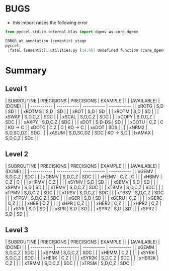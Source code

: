 # BUGS

* this import raises the following error
```python
from pyccel.stdlib.internal.blas import dgemv as core_dgemv

ERROR at annotation (semantic) stage
pyccel:
 |fatal [semantic]: utilities.py [14,4]| Undefined function (core_dgemv)
```


# Summary

## Level 1

| SUBROUTINE  | PRECISIONS  | PRECISIONS  | EXAMPLE     |
|             | (AVAILABLE) |    (DONE)   |             |
| ----------- | ----------- | ----------- | ----------- |
| xROTG       | S,D         | SD          |             |
| xROTMG      | S,D         | SD          |             |
| xROT        | S,D         | SD          |             |
| xROTM       | S,D         | SD          |             |
| xSWAP       | S,D,C,Z     | SDC         |             |
| xSCAL       | S,D,C,Z     | SDC         |             |
| xCOPY       | S,D,C,Z     | SDC         |             |
| xAXPY       | S,D,C,Z     | SDC         |             |
| xDOT        | S,D-DS      | SD          |             |
| xDOTU       | C,Z         | C           | KO -> C     |
| xDOTC       | C,Z         | C           | KO -> C     |
| xxDOT       | SDS         |             |             |
| xNRM2       | S,D,SC,DZ   | SDC         |             |
| xASUM       | S,D,SC,DZ   | SDC         | KO -> S,C   |
| IxAMAX      | S,D,C,Z     | SDc         |             |


## Level 2 

| SUBROUTINE  | PRECISIONS   | PRECISIONS  | EXAMPLE     |
|             | (AVAILABLE)  |   (DONE)    |             |
| ----------- | -----------  | ----------- | ----------- |
| xGEMV       | S,D,C,Z      | SDC         |             |
| xGBMV       | S,D,C,Z      | SDC         |             |
| xHEMV       | C,Z          | C           |             |
| xHBMV       | C,Z          | C           |             |
| xHPMV       | C,Z          |             |             |
| xSYMV       | S,D          | SD          |             |
| xSBMV       | S,D          | SD          |             |
| xSPMV       | S,D          | SD          |             |
| xTRMV       | S,D,C,Z      | SDC         |             |
| xTBMV       | S,D,C,Z      | SDC         |             |
| xTPMV       | S,D,C,Z      | SDC         |             |
| xTRSV       | S,D,C,Z      | SDC         |             |
| xTBSV       | S,D,C,Z      | SDC         |             |
| xTPSV       | S,D,C,Z      | SDC         |             |
| xGER        | S,D          | SD          |             |
| xGERU       | C,Z          |             |             |
| xGERC       | C,Z          |             |             |
| xHER        | C,Z          |             |             |
| xHPR        | C,Z          |             |             |
| xHER2       | C,Z          |             |             |
| xHPR2       | C,Z          |             |             |
| xSYR        | S,D          | SD          |             |
| xSPR        | S,D          | SD          |             |
| xSYR2       | S,D          | SD          |             |
| xSPR2       | S,D          | SD          |             |

## Level 3 

| SUBROUTINE  | PRECISIONS   | PRECISIONS  | EXAMPLE     |
|             | (AVAILABLE)  |   (DONE)    |             |
| ----------- | -----------  | ----------- | ----------- |
| xGEMM       | S,D,C,Z      | SDC         |             |
| xSYMM       | S,D,C,Z      | SDC         |             |
| xHEMM       | C,Z          |             |             |
| xSYRK       | S,D,C,Z      | SDC         |             |
| xHERK       | C,Z          |             |             |
| xSYR2K      | S,D,C,Z      | SDC         |             |
| xHER2K      | C,Z          |             |             |
| xTRMM       | S,D,C,Z      | SDC         |             |
| xTRSM       | S,D,C,Z      | SDC         |             |
